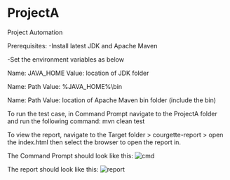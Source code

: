 # ProjectA
Project Automation

Prerequisites:
-Install latest JDK and Apache Maven 

-Set the environment variables as below

 Name: JAVA_HOME Value: location of JDK folder
 
 Name: Path Value: %JAVA_HOME%\bin
 
 Name: Path Value: location of Apache Maven bin folder (include the bin)


To run the test case, in Command Prompt navigate to the ProjectA folder and run the following command: mvn clean test 

To view the report, navigate to the Target folder > courgette-report > open the index.html then select the browser to open the report in. 

The Command Prompt should look like this:
![cmd](https://user-images.githubusercontent.com/38597026/109442469-59ce0b00-7a06-11eb-9b91-36edede29de5.PNG)

The report should look like this: 
![report](https://user-images.githubusercontent.com/38597026/109442429-3b680f80-7a06-11eb-94c9-96ff6795ec69.PNG) 
